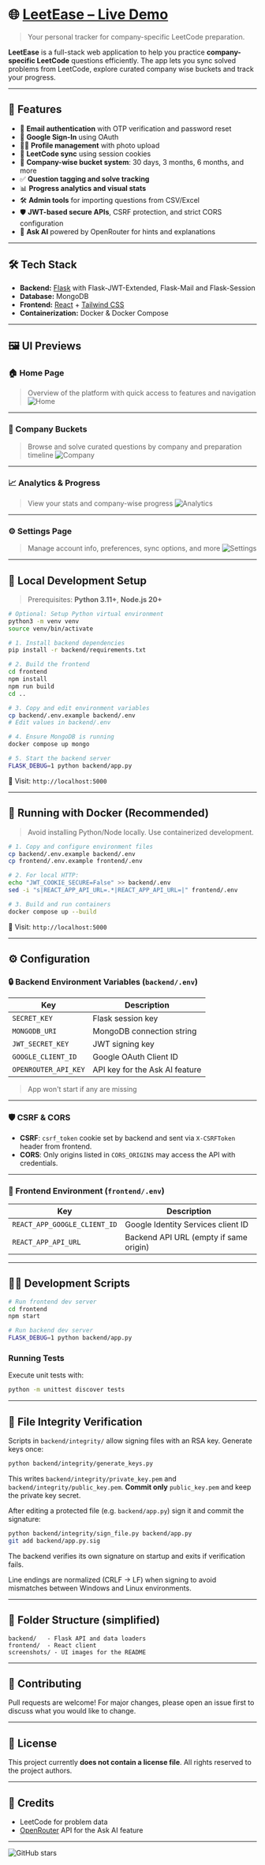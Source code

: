 # 🌐 [LeetEase – Live Demo](https://leetease.onrender.com/)

> Your personal tracker for company-specific LeetCode preparation.

**LeetEase** is a full-stack web application to help you practice **company-specific LeetCode** questions efficiently. The app lets you sync solved problems from LeetCode, explore curated company wise buckets and track your progress.

---

## 🚀 Features
- 🔐 **Email authentication** with OTP verification and password reset
- 🔗 **Google Sign-In** using OAuth
- 🧑‍💻 **Profile management** with photo upload
- 🔄 **LeetCode sync** using session cookies
- 🏢 **Company-wise bucket system**: 30 days, 3 months, 6 months, and more
- ✅ **Question tagging and solve tracking**
- 📊 **Progress analytics and visual stats**
- 🛠️ **Admin tools** for importing questions from CSV/Excel
- 🛡️ **JWT-based secure APIs**, CSRF protection, and strict CORS configuration
- 💬 **Ask AI** powered by OpenRouter for hints and explanations

---

## 🛠 Tech Stack
- **Backend:** [Flask](https://flask.palletsprojects.com/) with Flask-JWT-Extended, Flask-Mail and Flask-Session
- **Database:** MongoDB
- **Frontend:** [React](https://react.dev/) + [Tailwind CSS](https://tailwindcss.com/)
- **Containerization:** Docker & Docker Compose

---

## 🖼️ UI Previews

### 🏠 Home Page
> Overview of the platform with quick access to features and navigation
![Home](screenshots/home.png)

---

### 🏢 Company Buckets
> Browse and solve curated questions by company and preparation timeline
![Company](screenshots/company.png)

---

### 📈 Analytics & Progress
> View your stats and company-wise progress
![Analytics](screenshots/analytics.png)

---

### ⚙️ Settings Page
> Manage account info, preferences, sync options, and more
![Settings](screenshots/settings.png)

---

## 🧪 Local Development Setup

> Prerequisites: **Python 3.11+**, **Node.js 20+**

```bash
# Optional: Setup Python virtual environment
python3 -m venv venv
source venv/bin/activate

# 1. Install backend dependencies
pip install -r backend/requirements.txt

# 2. Build the frontend
cd frontend
npm install
npm run build
cd ..

# 3. Copy and edit environment variables
cp backend/.env.example backend/.env
# Edit values in backend/.env

# 4. Ensure MongoDB is running
docker compose up mongo

# 5. Start the backend server
FLASK_DEBUG=1 python backend/app.py
```

🔗 Visit: `http://localhost:5000`

---

## 🐳 Running with Docker (Recommended)

> Avoid installing Python/Node locally. Use containerized development.

```bash
# 1. Copy and configure environment files
cp backend/.env.example backend/.env
cp frontend/.env.example frontend/.env

# 2. For local HTTP:
echo "JWT_COOKIE_SECURE=False" >> backend/.env
sed -i "s|REACT_APP_API_URL=.*|REACT_APP_API_URL=|" frontend/.env

# 3. Build and run containers
docker compose up --build
```

🔗 Visit: `http://localhost:5000`

---

## ⚙️ Configuration

### 🔒 Backend Environment Variables (`backend/.env`)

| Key | Description |
|--------------------|--------------------------------------|
| `SECRET_KEY` | Flask session key |
| `MONGODB_URI` | MongoDB connection string |
| `JWT_SECRET_KEY` | JWT signing key |
| `GOOGLE_CLIENT_ID` | Google OAuth Client ID |
| `OPENROUTER_API_KEY` | API key for the Ask AI feature |

> App won't start if any are missing

---

### 🛡️ CSRF & CORS
- **CSRF**: `csrf_token` cookie set by backend and sent via `X-CSRFToken` header from frontend.
- **CORS**: Only origins listed in `CORS_ORIGINS` may access the API with credentials.

---

### 🎯 Frontend Environment (`frontend/.env`)

| Key | Description |
|-----------------------------|-------------------------------------------------|
| `REACT_APP_GOOGLE_CLIENT_ID` | Google Identity Services client ID |
| `REACT_APP_API_URL` | Backend API URL (empty if same origin) |

---

## 🧑‍💻 Development Scripts
```bash
# Run frontend dev server
cd frontend
npm start
```

```bash
# Run backend dev server
FLASK_DEBUG=1 python backend/app.py
```

### Running Tests
Execute unit tests with:
```bash
python -m unittest discover tests
```

---

## 🔏 File Integrity Verification

Scripts in `backend/integrity/` allow signing files with an RSA key. Generate keys once:

```bash
python backend/integrity/generate_keys.py
```

This writes `backend/integrity/private_key.pem` and `backend/integrity/public_key.pem`.
**Commit only** `public_key.pem` and keep the private key secret.

After editing a protected file (e.g. `backend/app.py`) sign it and commit the
signature:

```bash
python backend/integrity/sign_file.py backend/app.py
git add backend/app.py.sig
```

The backend verifies its own signature on startup and exits if verification
fails.

Line endings are normalized (CRLF -> LF) when signing to avoid mismatches
between Windows and Linux environments.

---

## 📁 Folder Structure (simplified)
```
backend/   - Flask API and data loaders
frontend/  - React client
screenshots/ - UI images for the README
```

---

## 🤝 Contributing
Pull requests are welcome! For major changes, please open an issue first to discuss what you would like to change.

---

## 📄 License
This project currently **does not contain a license file**. All rights reserved to the project authors.

---

## 🙏 Credits
- LeetCode for problem data
- [OpenRouter](https://openrouter.ai/) API for the Ask AI feature

---

![GitHub stars](https://img.shields.io/github/stars/tchawla827/LeetEase?style=social)

